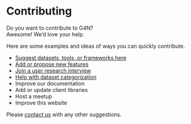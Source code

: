 # Contributing

Do you want to contribute to G4N? \
Awesome! We’d love your help.

Here are some examples and ideas of ways you can quickly contribute.&#x20;

* [Suggest datasets, tools, or frameworks here](https://tiny.cc/g4n-ideas)
* [Add or propose new features](https://tiny.cc/g4n-ideas)
* [Join a user research interview](mailto:hello@mrvcollective.org)
* [Help with dataset categorization](mailto:hello@mrvcollective.org)
* Improve our documentation
* Add or update client libraries
* Host a meetup
* Improve this website

Please [contact us](mailto:hello@mrvcollective.org) with any other suggestions.
